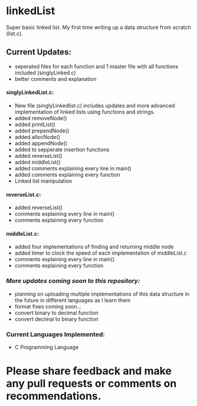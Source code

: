 # linkedList
Super basic linked list. My first time writing up a data structure from scratch (list.c).  
  
## Current Updates: 
* seperated files for each function and 1 master file with all functions included (singlyLinked.c)  
* better comments and explanation
#### singlyLinkedList.c:  
* New file (singlyLinkedlist.c) includes updates and more advanced implementation of linked lists using functions and strings.  
* added removeNode()
* added printList()
* added prependNode()
* added allocNode()
* added appendNode()
* added to sepperate insertion functions
* added reverseList()
* added middleList()
* added comments explaining every line in main()
* added comments explaining every function
* Linked list manipulation  
#### reverseList.c:  
* added reverseList()
* comments explaining every line in main()
* comments explaining every function  
#### middleList.c:  
* added four implementations of finding and returning middle node
* added timer to clock the speed of each implementation of middleList.c
* comments explaining every line in main()
* comments explaining every function  
### ***More updates coming soon to this repository:*** ###  
* planning on uploading multiple implementations of this data structure in the future in different languages as I learn them
* format fixes coming soon...
* convert binary to decimal function
* convert decimal to binary function
  
### Current Languages Implemented:   
* C Programming Language  
  
# Please share feedback and make any pull requests or comments on recommendations.
